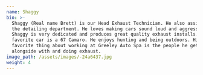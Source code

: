 ```yaml
---
name: Shaggy
bio: >-
  Shaggy (Real name Brett) is our Head Exhaust Technician. He also assists in
  the detailing department. He loves making cars sound loud and aggressive.
  Shaggy is very dedicated and produces great quality exhaust installs. His
  favorite car is a 67 Camaro. He enjoys hunting and being outdoors. His
  favorite thing about working at Greeley Auto Spa is the people he gets to work
  alongside with and doing exhaust.
image_path: /assets/images/-24a6437.jpg
weight: 4
---
```


